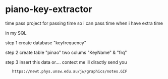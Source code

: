 # piano-key-extractor
time pass project for passing time so i can pass time when i have extra time

in my SQL

step 1 create database "keyfrequency"

step 2 create table "pinao" two colums "KeyName" & "frq"

step 3 insert this data or.... contect me ill diractly send you 

       https://newt.phys.unsw.edu.au/jw/graphics/notes.GIF

